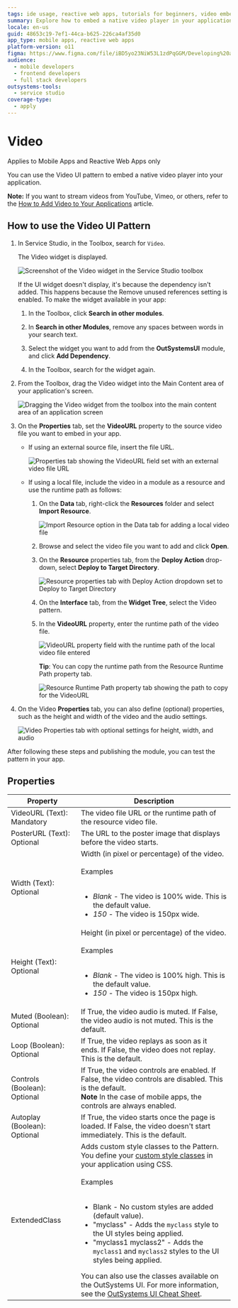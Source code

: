 ```yaml
---
tags: ide usage, reactive web apps, tutorials for beginners, video embedding, ui patterns
summary: Explore how to embed a native video player in your application using OutSystems 11 (O11).
locale: en-us
guid: 48653c19-7ef1-44ca-b625-226ca4af35d0
app_type: mobile apps, reactive web apps
platform-version: o11
figma: https://www.figma.com/file/iBD5yo23NiW53L1zdPqGGM/Developing%20an%20Application?node-id=1295:18325
audience:
  - mobile developers
  - frontend developers
  - full stack developers
outsystems-tools:
  - service studio
coverage-type:
  - apply
---
```


# Video

<div class="info" markdown="1">

Applies to Mobile Apps and Reactive Web Apps only

</div>

You can use the Video UI pattern to embed a native video player into your application.

**Note:** If you want to stream videos from YouTube, Vimeo, or others, refer to the [How to Add Video to Your Applications](https://success.outsystems.com/documentation/how_to_guides/front_end/how_to_add_video_to_your_applications/) article.

## How to use the Video UI Pattern

1. In Service Studio, in the Toolbox, search for `Video`.

    The Video widget is displayed.

    ![Screenshot of the Video widget in the Service Studio toolbox](images/video-2-ss.png "Video Widget in Service Studio")

    If the UI widget doesn't display, it's because the dependency isn't added. This happens because the Remove unused references setting is enabled. To make the widget available in your app:

    1. In the Toolbox, click **Search in other modules**.

    1. In **Search in other Modules**, remove any spaces between words in your search text.

    1. Select the widget you want to add from the **OutSystemsUI** module, and click **Add Dependency**.

    1. In the Toolbox, search for the widget again.

1. From the Toolbox, drag the Video widget into the Main Content area of your application's screen.

    ![Dragging the Video widget from the toolbox into the main content area of an application screen](images/video-3-ss.png "Dragging Video Widget to Main Content")

1. On the **Properties** tab, set the **VideoURL** property to the source video file you want to embed in your app.

    * If using an external source file, insert the file URL.

        ![Properties tab showing the VideoURL field set with an external video file URL](images/video-4-ss.png "Setting External Video URL")

    * If using a local file, include the video in a module as a resource and use the runtime path as follows:

        1. On the **Data** tab, right-click the **Resources** folder and select **Import Resource**.

            ![Import Resource option in the Data tab for adding a local video file](images/video-5-ss.png "Importing Video Resource")

        1. Browse and select the video file you want to add and click **Open**.

        1. On the **Resource** properties tab, from the **Deploy Action** drop-down, select **Deploy to Target Directory**.

            ![Resource properties tab with Deploy Action dropdown set to Deploy to Target Directory](images/video-6-ss.png "Setting Deploy Action for Video Resource")

        1. On the **Interface** tab, from the **Widget Tree**, select the Video pattern.

        1. In the **VideoURL** property, enter the runtime path of the video file.

            ![VideoURL property field with the runtime path of the local video file entered](images/video-7-ss.png "Entering Runtime Path for Video")

            **Tip**: You can copy the runtime path from the Resource Runtime Path property tab.

            ![Resource Runtime Path property tab showing the path to copy for the VideoURL](images/video-8-ss.png "Copying Runtime Path from Resource Properties")

1. On the Video **Properties** tab, you can also define (optional) properties, such as the height and width of the video and the audio settings.

    ![Video Properties tab with optional settings for height, width, and audio](images/video-9-ss.png "Video Properties Tab")

After following these steps and publishing the module, you can test the pattern in your app.

## Properties

| Property                     | Description                                                                                                                                                                                                                                                                                                                                                                                                                                                                                                                                                                                                                       |
|------------------------------|-----------------------------------------------------------------------------------------------------------------------------------------------------------------------------------------------------------------------------------------------------------------------------------------------------------------------------------------------------------------------------------------------------------------------------------------------------------------------------------------------------------------------------------------------------------------------------------------------------------------------------------|
| VideoURL (Text): Mandatory   | The video file URL or the runtime path of the resource video file.                                                                                                                                                                                                                                                                                                                                                                                                                                                                                                                                                                |
| PosterURL (Text): Optional   | The URL to the poster image that displays before the video starts.                                                                                                                                                                                                                                                                                                                                                                                                                                                                                                                                                                |
| Width (Text): Optional       | Width (in pixel or percentage) of the video.<br/><br/>Examples<br/><br/><ul><li>_Blank_ - The video is 100% wide. This is the default value.</li><li>_150_ - The video is 150px wide.</li></ul>                                                                                                                                                                                                                                                                                                                                                                                                                                   |
| Height (Text): Optional      | Height (in pixel or percentage) of the video.<br/><br/>Examples<br/><br/><ul><li>_Blank_ - The video is 100% high. This is the default value.</li><li>_150_ - The video is 150px high.</li></ul>                                                                                                                                                                                                                                                                                                                                                                                                                                  |
| Muted (Boolean): Optional    | If True, the video audio is muted. If False, the video audio is not muted. This is the default.                                                                                                                                                                                                                                                                                                                                                                                                                                                                                                                                   |
| Loop (Boolean): Optional     | If True, the video replays as soon as it ends. If False, the video does not replay. This is the default.                                                                                                                                                                                                                                                                                                                                                                                                                                                                                                                          |
| Controls (Boolean): Optional | If True, the video controls are enabled. If False, the video controls are disabled. This is the default.<br/>**Note** In the case of mobile apps, the controls are always enabled.                                                                                                                                                                                                                                                                                                                                                                                                                                                |
| Autoplay (Boolean): Optional | If True, the video starts once the page is loaded. If False, the video doesn't start immediately. This is the default.                                                                                                                                                                                                                                                                                                                                                                                                                                                                                                            |
| ExtendedClass                | Adds custom style classes to the Pattern. You define your [custom style classes](../../../look-feel/css.md) in your application using CSS.<br/><br/>Examples<br/><br/><ul><li>Blank - No custom styles are added (default value).</li><li>"myclass" - Adds the ``myclass`` style to the UI styles being applied.</li><li>"myclass1 myclass2" - Adds the ``myclass1`` and ``myclass2`` styles to the UI styles being applied.</li></ul>You can also use the classes available on the OutSystems UI. For more information, see the [OutSystems UI Cheat Sheet](https://outsystemsui.outsystems.com/OutSystemsUIWebsite/CheatSheet). |
